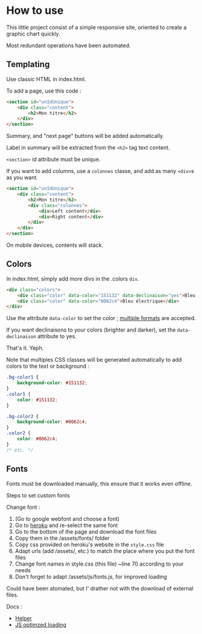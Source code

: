 # How to use

This little project consist of a simple responsive site, oriented to create a graphic chart quickly.

Most redundant operations have been automated.

## Templating

Use classic HTML in index.html.

To add a page, use this code :

```html
<section id="unIdUnique">
    <div class="content">
        <h2>Mon titre</h2>
    </div>
</section>
```

Summary, and "next page" buttons will be added automatically.

Label in summary will be extracted from the `<h2>` tag text content.

`<section>` id attribute must be unique.

If you want to add columns, use a `colonnes` classe, and add as many `<div>`s as you want.

```html
<section id="unIdUnique">
    <div class="content">
        <h2>Mon titre</h2>
        <div class="colonnes">
            <div>Left content</div>
            <div>Right content</div>
        </div>
    </div>
</section>
```

On mobile devices, contents will stack.

## Colors

In index.html, simply add more divs in the .colors `div`.

```html
<div class="colors">
    <div class="color" data-color="151132" data-declinaison="yes">Bleu nuit</div>
    <div class="color" data-color="0062c4">Bleu électrique</div>
</div>
```

Use the attribute `data-color` to set the color ; [multiple formats](https://github.com/bgrins/TinyColor#accepted-string-input) are accepted.

If you want declinaisons to your colors (brighter and darker), set the `data-declinaison` attribute to yes.

That's it. Yeph.

Note that multiples CSS classes will be generated automatically to add colors to the text or background :

```css
.bg-color1 {
    background-color: #151132;
}
.color1 {
    color: #151132;
}

.bg-color2 {
    background-color: #0062c4;
}
.color2 {
    color: #0062c4;
}
/* etc. */
```

## Fonts

Fonts must be downloaded manually, this ensure that it works even offline.

Steps to set custom fonts

Change font :

1. (Go to google webfont and choose a font)
2. Go to [heroku](https://google-webfonts-helper.herokuapp.com/fonts/) and re-select the same font
3. Go to the bottom of the page and download the font files
4. Copy them in the /assets/fonts/ folder
5. Copy css provided on heroku's website in the `style.css` file
6. Adapt urls (add /assets/, etc.) to match the place where you put the font files
7. Change font names in style.css (this file) ~line 70 according to your needs
8. Don't forget to adapt /assets/js/fonts.js, for improved loading

Could have been atomated, but I' drather not with the download of external files.

Docs :

- [Helper](https://google-webfonts-helper.herokuapp.com/fonts/roboto-condensed)
- [JS optimzed loading](https://github.com/bramstein/fontfaceobserver)
